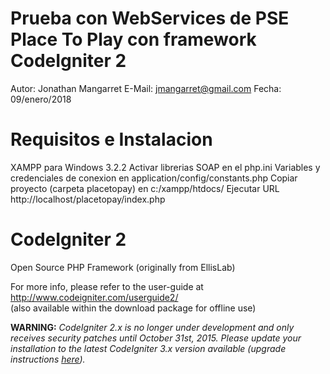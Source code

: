 # Prueba con WebServices de PSE Place To Play con framework CodeIgniter 2
Autor: Jonathan Mangarret
E-Mail: jmangarret@gmail.com
Fecha: 09/enero/2018

# Requisitos e Instalacion
XAMPP para Windows 3.2.2
Activar librerias SOAP en el php.ini
Variables y credenciales de conexion en application/config/constants.php
Copiar proyecto (carpeta placetopay) en c:/xampp/htdocs/
Ejecutar URL http://localhost/placetopay/index.php

# CodeIgniter 2
Open Source PHP Framework (originally from EllisLab)

For more info, please refer to the user-guide at http://www.codeigniter.com/userguide2/  
(also available within the download package for offline use)

**WARNING:** *CodeIgniter 2.x is no longer under development and only receives security patches until October 31st, 2015.
Please update your installation to the latest CodeIgniter 3.x version available
(upgrade instructions [here](http://www.codeigniter.com/userguide3/installation/upgrade_300.html)).*
